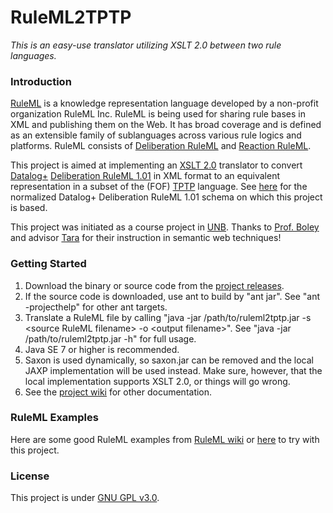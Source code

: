 RuleML2TPTP
=============================

*This is an easy-use translator utilizing XSLT 2.0 between two rule languages.*

### Introduction

[RuleML](http://wiki.ruleml.org) is a knowledge representation language developed by a non-profit organization RuleML Inc. RuleML is being used for sharing rule bases in XML and publishing them on the Web. It has broad coverage and is defined as an extensible family of sublanguages across various rule logics and platforms. RuleML consists of [Deliberation RuleML](http://wiki.ruleml.org/index.php/Specification_of_Deliberation_RuleML) and [Reaction RuleML](http://wiki.ruleml.org/index.php/Specification_of_Reaction_RuleML). 

This project is aimed at implementing an [XSLT 2.0](http://www.w3.org/TR/xslt20/) translator to convert [Datalog+](http://www.slideshare.net/polibear/datalog-and-its-extensions-for-semantic-web-databases) [Deliberation RuleML 1.01](http://wiki.ruleml.org/index.php/Specification_of_Deliberation_RuleML_1.01) in XML format to an equivalent representation in a subset of the (FOF) [TPTP](http://www.cs.miami.edu/~tptp/) language. See [here](http://deliberation.ruleml.org/1.01/doc/datalogplus_min_normal/) for the normalized Datalog+ Deliberation RuleML 1.01 schema on which this project is based.

This project was initiated as a course project in [UNB](http://www.unb.ca). Thanks to [Prof. Boley](https://github.com/HaroldBoley) and advisor [Tara](https://github.com/greenTara) for their instruction in semantic web techniques!

### Getting Started

1. Download the binary or source code from the [project releases](https://github.com/EdmonL/RuleML2TPTP/releases).
2. If the source code is downloaded, use ant to build by "ant jar". See "ant -projecthelp" for other ant targets.
3. Translate a RuleML file by calling "java -jar /path/to/ruleml2tptp.jar -s &lt;source RuleML filename&gt; -o &lt;output filename&gt;". See "java -jar /path/to/ruleml2tptp.jar -h" for full usage.
4. Java SE 7 or higher is recommended.
5. Saxon is used dynamically, so saxon.jar can be removed and the local JAXP implementation will be used instead. Make sure, however, that the local implementation supports XSLT 2.0, or things will go wrong.
6. See the [project wiki](https://github.com/EdmonL/RuleML2TPTP/wiki) for other documentation.

### RuleML Examples

Here are some good RuleML examples from [RuleML wiki](http://wiki.ruleml.org/index.php/Specification_of_Deliberation_RuleML_1.01#Examples) or [here](http://deliberation.ruleml.org/1.01/exa/DatalogPlus/) to try with this project.

### License

This project is under [GNU GPL v3.0](https://github.com/EdmonL/RuleML2TPTP/blob/master/LICENSE).
